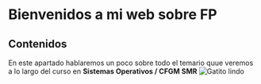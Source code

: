 # Bienvenidos a mi web sobre FP

## Contenidos

<SISTEMAS OPERATIVOS>

En este apartado hablaremos un poco sobre todo el temario quue veremos a lo largo del curso en **Sistemas Operativos / CFGM SMR**
![Gatito lindo](https://example.com/imagen-de-gatito.jpg)
